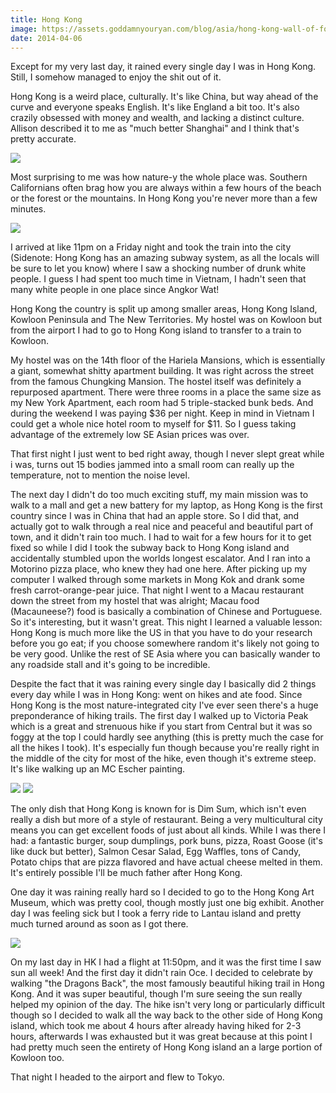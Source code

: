 ```yaml
---
title: Hong Kong
image: https://assets.goddamnyouryan.com/blog/asia/hong-kong-wall-of-fog.jpg
date: 2014-04-06
---
```


Except for my very last day, it rained every single day I was in Hong Kong. Still, I somehow managed to enjoy the shit out of it.

Hong Kong is a weird place, culturally. It's like China, but way ahead of the curve and everyone speaks English. It's like England a bit too. It's also crazily obsessed with money and wealth, and lacking a distinct culture. Allison described it to me as "much better Shanghai" and I think that's pretty accurate.

![](https://assets.goddamnyouryan.com/blog/asia/hong-kong-skyline.jpg)

Most surprising to me was how nature-y the whole place was. Southern Californians often brag how you are always within a few hours of the beach or the forest or the mountains. In Hong Kong you're never more than a few minutes.

![](https://assets.goddamnyouryan.com/blog/asia/hong-kong-foggy-city.jpg)

I arrived at like 11pm on a Friday night and took the train into the city (Sidenote: Hong Kong has an amazing subway system, as all the locals will be sure to let you know) where I saw a shocking number of drunk white people. I guess I had spent too much time in Vietnam, I hadn't seen that many white people in one place since Angkor Wat!

Hong Kong the country is split up among smaller areas, Hong Kong Island, Kowloon Peninsula and The New Territories. My hostel was on Kowloon but from the airport I had to go to Hong Kong island to transfer to a train to Kowloon.

My hostel was on the 14th floor of the Hariela Mansions, which is essentially a giant, somewhat shitty apartment building. It was right across the street from the famous Chungking Mansion. The hostel itself was definitely a repurposed apartment. There were three rooms in a place the same size as my New York Apartment, each room had 5 triple-stacked bunk beds. And during the weekend I was paying $36 per night. Keep in mind in Vietnam I could get a whole nice hotel room to myself for $11. So I guess taking advantage of the extremely low SE Asian prices was over.

That first night I just went to bed right away, though I never slept great while i was, turns out 15 bodies jammed into a small room can really up the temperature, not to mention the noise level.

The next day I didn't do too much exciting stuff, my main mission was to walk to a mall and get a new battery for my laptop, as Hong Kong is the first country since I was in China that had an apple store. So I did that, and actually got to walk through a real nice and peaceful and beautiful part of town, and it didn't rain too much. I had to wait for a few hours for it to get fixed so while I did I took the subway back to Hong Kong island and accidentally stumbled upon the worlds longest escalator. And I ran into a Motorino pizza place, who knew they had one here. After picking up my computer I walked through some markets in Mong Kok and drank some fresh carrot-orange-pear juice. That night I went to a Macau restaurant down the street from my hostel that was alright; Macau food (Macauneese?) food is basically a combination of Chinese and Portuguese. So it's interesting, but it wasn't great. This night I learned a valuable lesson: Hong Kong is much more like the US in that you have to do your research before you go eat; if you choose somewhere random it's likely not going to be very good. Unlike the rest of SE Asia where you can basically wander to any roadside stall and it's going to be incredible.

Despite the fact that it was raining every single day I basically did 2 things every day while I was in Hong Kong: went on hikes and ate food. Since Hong Kong is the most nature-integrated city I've ever seen there's a huge preponderance of hiking trails. The first day I walked up to Victoria Peak which is a great and strenuous hike if you start from Central but it was so foggy at the top I could hardly see anything (this is pretty much the case for all the hikes I took). It's especially fun though because you're really right in the middle of the city for most of the hike, even though it's extreme steep. It's like walking up an MC Escher painting.

![](https://assets.goddamnyouryan.com/blog/asia/hong-kong-roads.jpg)
![](https://assets.goddamnyouryan.com/blog/asia/hong-kong-lions-peak.jpg)

The only dish that Hong Kong is known for is Dim Sum, which isn't even really a dish but more of a style of restaurant. Being a very multicultural city means you can get excellent foods of just about all kinds. While I was there I had: a fantastic burger, soup dumplings, pork buns, pizza, Roast Goose (it's like duck but better), Salmon Cesar Salad, Egg Waffles, tons of Candy, Potato chips that are pizza flavored and have actual cheese melted in them. It's entirely possible I'll be much father after Hong Kong.

One day it was raining really hard so I decided to go to the Hong Kong Art Museum, which was pretty cool, though mostly just one big exhibit. Another day I was feeling sick but I took a ferry ride to Lantau island and pretty much turned around as soon as I got there.

![](https://assets.goddamnyouryan.com/blog/asia/hong-kong-dragons-back.jpg)

On my last day in HK I had a flight at 11:50pm, and it was the first time I saw sun all week! And the first day it didn't rain Oce. I decided to celebrate by walking "the Dragons Back", the most famously beautiful hiking trail in Hong Kong. And it was super beautiful, though I'm sure seeing the sun really helped my opinion of the day. The hike isn't very long or particularly difficult though so I decided to walk all the way back to the other side of Hong Kong island, which took me about 4 hours after already having hiked for 2-3 hours, afterwards I was exhausted but it was great because at this point I had pretty much seen the entirety of Hong Kong island an a large portion of Kowloon too.

That night I headed to the airport and flew to Tokyo.
